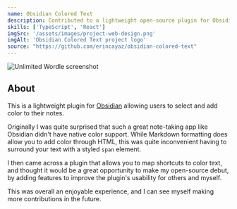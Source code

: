 ```yaml
---
name: Obsidian Colored Text
description: Contributed to a lightweight open-source plugin for Obsidian which allows users to select and add color to their notes.
skills: ['TypeScript', 'React']
imgSrc: '/assets/images/project-web-design.png'
imgAlt: 'Obsidian Colored Text project logo'
source: "https://github.com/erincayaz/obsidian-colored-text"
---
```


![Unlimited Wordle screenshot](/assets/images/obsidian-colored-text-1.gif)

## About

This is a lightweight plugin for [Obsidian](https://obsidian.md/) allowing users to select and add color to their notes. 

Originally I was quite surprised that such a great note-taking app like Obsidian didn't have native color support. While Markdown formatting does allow you to add color through HTML, this was quite inconvenient having to surround your text with a styled `span` element.

I then came across a plugin that allows you to map shortcuts to color text, and thought it would be a great opportunity to make my open-source debut, by adding features to improve the plugin's usability for others and myself.

This was overall an enjoyable experience, and I can see myself making more contributions in the future.